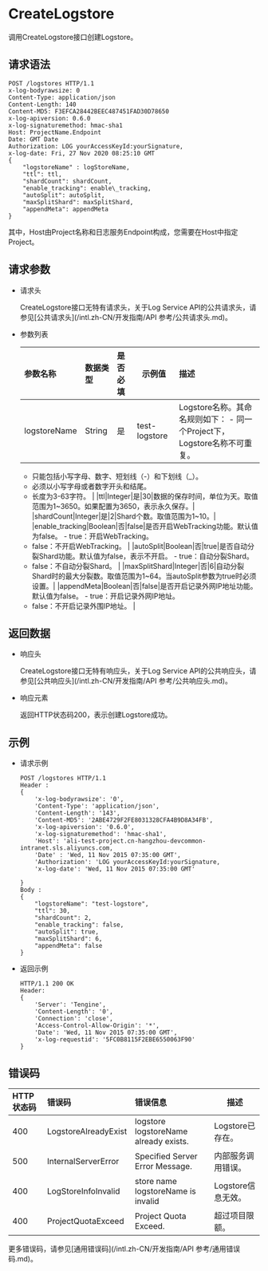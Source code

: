 # CreateLogstore

调用CreateLogstore接口创建Logstore。

## 请求语法

```
POST /logstores HTTP/1.1
x-log-bodyrawsize: 0
Content-Type: application/json
Content-Length: 140
Content-MD5: F3EFCA28442BEEC487451FAD30D78650
x-log-apiversion: 0.6.0
x-log-signaturemethod: hmac-sha1
Host: ProjectName.Endpoint
Date: GMT Date
Authorization: LOG yourAccessKeyId:yourSignature,
x-log-date: Fri, 27 Nov 2020 08:25:10 GMT
{
    "logstoreName" : logStoreName,
    "ttl": ttl,
    "shardCount": shardCount,
    "enable_tracking": enable\_tracking,
    "autoSplit": autoSplit,
    "maxSplitShard": maxSplitShard,
    "appendMeta": appendMeta
}
```

其中，Host由Project名称和日志服务Endpoint构成，您需要在Host中指定Project。

## 请求参数

-   请求头

    CreateLogstore接口无特有请求头，关于Log Service API的公共请求头，请参见[公共请求头](/intl.zh-CN/开发指南/API 参考/公共请求头.md)。

-   参数列表

    |参数名称|数据类型|是否必填|示例值|描述|
    |:---|:---|:---|---|:-|
    |logstoreName|String|是|test-logstore|Logstore名称。其命名规则如下：    -   同一个Project下，Logstore名称不可重复。
    -   只能包括小写字母、数字、短划线（-）和下划线（\_）。
    -   必须以小写字母或者数字开头和结尾。
    -   长度为3-63字符。 |
    |ttl|Integer|是|30|数据的保存时间，单位为天。取值范围为1~3650。如果配置为3650，表示永久保存。|
    |shardCount|Integer|是|2|Shard个数。取值范围为1~10。|
    |enable\_tracking|Boolean|否|false|是否开启WebTracking功能。默认值为false。    -   true：开启WebTracking。
    -   false：不开启WebTracking。 |
    |autoSplit|Boolean|否|true|是否自动分裂Shard功能。默认值为false，表示不开启。    -   true：自动分裂Shard。
    -   false：不自动分裂Shard。 |
    |maxSplitShard|Integer|否|6|自动分裂Shard时的最大分裂数。取值范围为1~64。当autoSplit参数为true时必须设置。|
    |appendMeta|Boolean|否|false|是否开启记录外网IP地址功能。默认值为false。    -   true：开启记录外网IP地址。
    -   false：不开启记录外围IP地址。 |


## 返回数据

-   响应头

    CreateLogstore接口无特有响应头，关于Log Service API的公共响应头，请参见[公共响应头](/intl.zh-CN/开发指南/API 参考/公共响应头.md)。

-   响应元素

    返回HTTP状态码200，表示创建Logstore成功。


## 示例

-   请求示例

    ```
    POST /logstores HTTP/1.1
    Header :
    {
        'x-log-bodyrawsize': '0',
        'Content-Type': 'application/json',
        'Content-Length': '143',
        'Content-MD5': '2ABE4729F2FE8031328CFA4B9D8A34FB',
        'x-log-apiversion': '0.6.0',
        'x-log-signaturemethod': 'hmac-sha1',
        'Host': 'ali-test-project.cn-hangzhou-devcommon-intranet.sls.aliyuncs.com,
        'Date' : 'Wed, 11 Nov 2015 07:35:00 GMT',
        'Authorization': 'LOG yourAccessKeyId:yourSignature,
        'x-log-date': 'Wed, 11 Nov 2015 07:35:00 GMT'
    
    }
    Body : 
    {
        "logstoreName": "test-logstore",
        "ttl": 30,
        "shardCount": 2,
        "enable_tracking": false,
        "autoSplit": true,
        "maxSplitShard": 6,
        "appendMeta": false
    }
    ```

-   返回示例

    ```
    HTTP/1.1 200 OK
    Header:
    {
        'Server': 'Tengine',
        'Content-Length': '0',
        'Connection': 'close', 
        'Access-Control-Allow-Origin': '*', 
        'Date': 'Wed, 11 Nov 2015 07:35:00 GMT', 
        'x-log-requestid': '5FC0B8115F2EBE6550063F90'
    }
    ```


## 错误码

|HTTP状态码|错误码|错误信息|描述|
|:------|:--|:---|--|
|400|LogstoreAlreadyExist|logstore logstoreName already exists.|Logstore已存在。|
|500|InternalServerError|Specified Server Error Message.|内部服务调用错误。|
|400|LogStoreInfoInvalid|store name logstoreName is invalid|Logstore信息无效。|
|400|ProjectQuotaExceed|Project Quota Exceed.|超过项目限额。|

更多错误码，请参见[通用错误码](/intl.zh-CN/开发指南/API 参考/通用错误码.md)。


